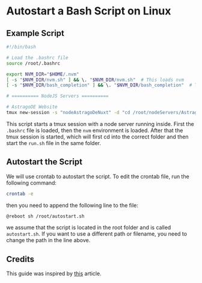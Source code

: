 # Autostart a Bash Script on Linux

## Example Script

```bash
#!/bin/bash

# Load the .bashrc file
source /root/.bashrc

export NVM_DIR="$HOME/.nvm"
[ -s "$NVM_DIR/nvm.sh" ] && \. "$NVM_DIR/nvm.sh"  # This loads nvm
[ -s "$NVM_DIR/bash_completion" ] && \. "$NVM_DIR/bash_completion"  # This loads nvm bash_completion

# ========== NodeJS Servers ==========

# AstragoDE Website 
tmux new-session -s "nodeAstragoDeNuxt" -d "cd /root/nodeServers/AstragoDE_Technologies/astrago_de-nuxt && bash /root/nodeServers/AstragoDE_Technologies/astrago_de-nuxt/run.sh"
```

This script starts a tmux session with a node server running inside. First the `.bashrc` file is loaded, then the `nvm` environment is loaded. After that the tmux session is started, which will first cd into the correct folder and then start the `run.sh` file in the same folder.

## Autostart the Script
We will use crontab to autostart the script. To edit the crontab file, run the following command:

```bash
crontab -e
```

then you need to append the following line to the file:

```bash
@reboot sh /root/autostart.sh
```

we assume that the script is located in the root folder and is called `autostart.sh`. If you want to use a different path or filename, you need to change the path in the line above.

## Credits
This guide was inspired by [this](https://www.baeldung.com/linux/run-script-on-startup#1-using-cron) article.